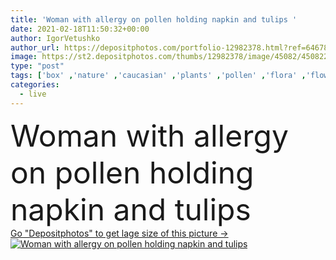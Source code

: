 ```yaml
---
title: 'Woman with allergy on pollen holding napkin and tulips '
date: 2021-02-18T11:50:32+00:00
author: IgorVetushko
author_url: https://depositphotos.com/portfolio-12982378.html?ref=64678756
image: https://st2.depositphotos.com/thumbs/12982378/image/45082/450822508/api_thumb_450.jpg?forcejpeg=true
type: "post"
tags: ['box' ,'nature' ,'caucasian' ,'plants' ,'pollen' ,'flora' ,'flowers' ,'health' ,'medicine' ,'healthcare' ,'illness' ,'medical' ,'care' ,'home' ,'woman' ,'disease' ,'indoors' ,'problem' ,'sensitive' ,'reaction' ,'tulips' ,'symptom' ,'sickness' ,'allergic' ,'allergy' ,'napkins' ,'snuffle' ,'one person' ,'young adult' ,'Living Room' ]
categories: 
  - live
---
```

<div aling="center">
            <font size="60"> Woman with allergy on pollen holding napkin and tulips</font>   
</div>
<div>
    <a href='https://st2.depositphotos.com/thumbs/12982378/image/45082/450822508/api_thumb_450.jpg?forcejpeg=true?ref=64678756' target=_blank > Go "Depositphotos" to get lage size of this picture ->
        <img href='https://st2.depositphotos.com/thumbs/12982378/image/45082/450822508/api_thumb_450.jpg?forcejpeg=true?ref=64678756' src='https://st2.depositphotos.com/12982378/45082/i/950/depositphotos_450822508-stock-photo-woman-allergy-pollen-holding-napkin.jpg?forcejpeg=true' alt='Woman with allergy on pollen holding napkin and tulips' >
    </a>
</div>
